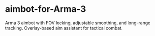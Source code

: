 # aimbot-for-Arma-3
Arma 3 aimbot with FOV locking, adjustable smoothing, and long-range tracking. Overlay-based aim assistant for tactical combat.
